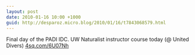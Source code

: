 ```yaml
---
layout: post
date: 2010-01-16 10:00 +1000
guid: http://desparoz.micro.blog/2010/01/16/t7843068579.html
---
```

Final day of the PADI IDC. UW Naturalist instructor course today (@ United Divers) [4sq.com/6U07Nh](http://4sq.com/6U07Nh)
